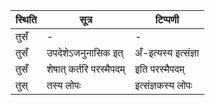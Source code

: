 | स्थिति | सूत्र | टिप्पणी |
| ----- | ------- | ------ |
| तुसँ | - | - |
| तुसँ | उपदेशेऽजनुनासिक इत् | अँ-इत्यस्य इत्संज्ञा |
| तुसँ | शेषात् कर्तरि परस्मैपदम् | इति परस्मैपदम् |
| तुस् | तस्य लोपः | इत्संज्ञकस्य लोपः |

